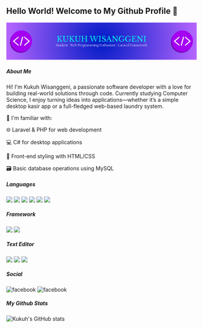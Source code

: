 ## Hello World! Welcome to My Github Profile 👋

<img src="img/github-header-image.png" />

##### About Me
Hi! I'm Kukuh Wisanggeni, a passionate software developer with a love for building real-world solutions through code. Currently studying Computer Science, I enjoy turning ideas into applications—whether it’s a simple desktop kasir app or a full-fledged web-based laundry system.

🔧 I'm familiar with:

🌐 Laravel & PHP for web development

💻 C# for desktop applications

🎨 Front-end styling with HTML/CSS

🗃️ Basic database operations using MySQL

##### Languages
<img src="https://img.shields.io/badge/PHP-777BB4?style=for-the-badge&logo=php&logoColor=white" />
<img src="https://img.shields.io/badge/HTML5-E34F26?style=for-the-badge&logo=html5&logoColor=white" />
<img src="https://img.shields.io/badge/CSS3-1572B6?style=for-the-badge&logo=css3&logoColor=white" />
<img src="https://img.shields.io/badge/JavaScript-323330?style=for-the-badge&logo=javascript&logoColor=F7DF1E" />
<img src="https://img.shields.io/badge/phpmyadmin-6C78AF?style=for-the-badge&logo=phpmyadmin&logoColor=white" />
<img src="https://img.shields.io/badge/C%23-239120?style=for-the-badge&logo=csharp&logoColor=white" />

##### Framework
<img src="https://img.shields.io/badge/Laravel-FF2D20?style=for-the-badge&logo=laravel&logoColor=white" />
<img src="https://img.shields.io/badge/Bootstrap-563D7C?style=for-the-badge&logo=bootstrap&logoColor=white" />


##### Text Editor
<img src="https://img.shields.io/badge/VSCode-0078D4?style=for-the-badge&logo=visual%20studio%20code&logoColor=white" />
<img src="https://img.shields.io/badge/apache%20netbeans-1B6AC6?style=for-the-badge&logo=apache%20netbeans%20IDE&logoColor=white" />
<img src="https://img.shields.io/badge/Visual_Studio-5C2D91?style=for-the-badge&logo=visual%20studio&logoColor=white" />

##### Social
![facebook](https://img.shields.io/badge/Instagram-E4405F?style=for-the-badge&logo=instagram&logoColor=white)
![facebook](https://img.shields.io/badge/Facebook-1877F2?style=for-the-badge&logo=facebook&logoColor=white)

##### My Github Stats
![Kukuh's GitHub stats](https://github-readme-stats.vercel.app/api?username=firetoxicant&show_icons=true&theme=tokyonight&hide=contribs)




<!--
**firetoxicant/firetoxicant** is a ✨ _special_ ✨ repository because its `README.md` (this file) appears on your GitHub profile.

Here are some ideas to get you started:

- 🔭 I’m currently working on ...
- 🌱 I’m currently learning ...
- 👯 I’m looking to collaborate on ...
- 🤔 I’m looking for help with ...
- 💬 Ask me about ...
- 📫 How to reach me: ...
- 😄 Pronouns: ...
- ⚡ Fun fact: ...
-->
